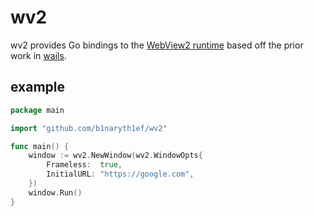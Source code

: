 # wv2

wv2 provides Go bindings to the [WebView2 runtime](https://developer.microsoft.com/en-us/microsoft-edge/webview2/) based off the prior work in [wails](https://github.com/wailsapp/wails).

## example

```go
package main

import "github.com/b1naryth1ef/wv2"

func main() {
	window := wv2.NewWindow(wv2.WindowOpts{
		Frameless:  true,
		InitialURL: "https://google.com",
	})
	window.Run()
}
```